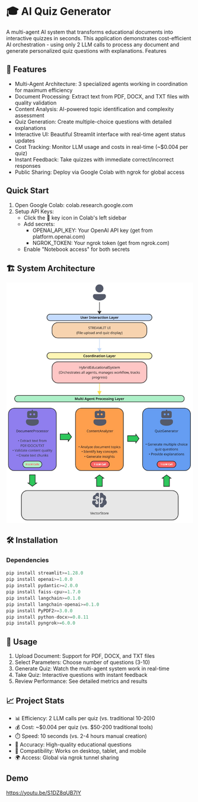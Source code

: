 #  🎓 AI Quiz Generator

A multi-agent AI system that transforms educational documents into interactive quizzes in seconds. This application demonstrates cost-efficient AI orchestration - using only 2 LLM calls to process any document and generate personalized quiz questions with explanations.
Features

## 🚀 Features
- Multi-Agent Architecture: 3 specialized agents working in coordination for maximum efficiency
- Document Processing: Extract text from PDF, DOCX, and TXT files with quality validation
- Content Analysis: AI-powered topic identification and complexity assessment
- Quiz Generation: Create multiple-choice questions with detailed explanations
- Interactive UI: Beautiful Streamlit interface with real-time agent status updates
- Cost Tracking: Monitor LLM usage and costs in real-time (~$0.004 per quiz)
- Instant Feedback: Take quizzes with immediate correct/incorrect responses
- Public Sharing: Deploy via Google Colab with ngrok for global access

## Quick Start
1. Open Google Colab: colab.research.google.com
2. Setup API Keys:
    - Click the 🔑 key icon in Colab's left sidebar
    - Add secrets:
        - OPENAI_API_KEY: Your OpenAI API key (get from platform.openai.com)
        - NGROK_TOKEN: Your ngrok token (get from ngrok.com)
    - Enable "Notebook access" for both secrets

## 🏗️ System Architecture
![alt text](architecture-diagram.jpg)

## 🛠️ Installation

### Dependencies
```python
pip install streamlit>=1.28.0
pip install openai>=1.0.0
pip install pydantic>=2.0.0
pip install faiss-cpu>=1.7.0
pip install langchain>=0.1.0
pip install langchain-openai>=0.1.0
pip install PyPDF2>=3.0.0
pip install python-docx>=0.8.11
pip install pyngrok>=6.0.0  
```

## 📖 Usage
1. Upload Document: Support for PDF, DOCX, and TXT files
2. Select Parameters: Choose number of questions (3-10)
3. Generate Quiz: Watch the multi-agent system work in real-time
4. Take Quiz: Interactive questions with instant feedback
5. Review Performance: See detailed metrics and results

## 📈 Project Stats
- 📊 Efficiency:    2 LLM calls per quiz (vs. traditional 10-20)0
- 💰 Cost:          ~$0.004 per quiz (vs. $50-200 traditional tools)
- ⏱️ Speed:         10 seconds (vs. 2-4 hours manual creation)
- 🎯 Accuracy:      High-quality educational questions
- 📱 Compatibility: Works on desktop, tablet, and mobile
- 🌍 Access:        Global via ngrok tunnel sharing

## Demo
 https://youtu.be/S1DZ8qUB7IY